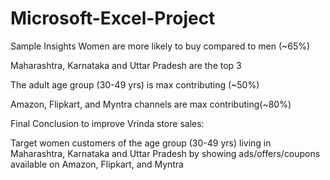 # Microsoft-Excel-Project
Sample Insights
Women are more likely to buy compared to men (~65%)

Maharashtra, Karnataka and Uttar Pradesh are the top 3

The adult age group (30-49 yrs) is max contributing (~50%)

Amazon, Flipkart, and Myntra channels are max contributing(~80%)

Final Conclusion to improve Vrinda store sales:

Target women customers of the age group (30-49 yrs) living in Maharashtra, Karnataka and Uttar Pradesh by showing ads/offers/coupons available on Amazon, Flipkart, and Myntra
